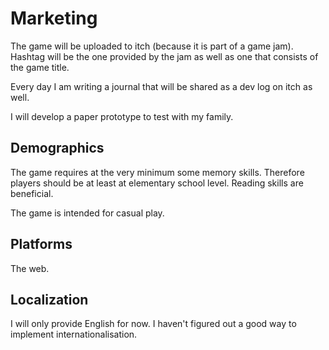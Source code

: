 # Marketing

The game will be uploaded to itch (because it is part of a game jam).
Hashtag will be the one provided by the jam as well as one that consists of
the game title.

Every day I am writing a journal that will be shared as a dev log on itch as well.

I will develop a paper prototype to test with my family.

## Demographics

The game requires at the very minimum some memory skills.
Therefore players should be at least at elementary school level.
Reading skills are beneficial.

The game is intended for casual play.

## Platforms

The web.

## Localization

I will only provide English for now. I haven't figured out a good way to
implement internationalisation.
